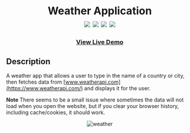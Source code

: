 <div  align=center>
	<h1>Weather Application
	<br>
		<img src="https://img.shields.io/static/v1?label=&message=HTML&color=E34F26&style=for-the-badge&logo=HTML5&logoColor=white&logoWidth=&labelColor=&link=">
		<img src="https://img.shields.io/static/v1?label=&message=Javascript&color=F7DF1E&style=for-the-badge&logo=Javascript&logoColor=black&logoWidth=&labelColor=&link=">
		<img src="https://img.shields.io/static/v1?label=&message=Webpack&color=8DD6F9&style=for-the-badge&logo=webpack&logoColor=black&logoWidth=&labelColor=&link=">
    <img src="https://img.shields.io/badge/css3-%231572B6.svg?style=for-the-badge&logo=css3&logoColor=white">
		<br>
	</h1>
	<h3><b><a href="https://weather-watcher.vercel.app/">View Live Demo</a></b></h3>
</div>

## Description
A weather app that allows a user to type in the name of a country or city, then fetches data from [www.weatherapi.com](https://www.weatherapi.com/) and displays it for the user.

**Note** There seems to be a small issue where sometimes the data will not load when you open the website, but if you clear your browser history, including cache/cookies, it should work. 

<div align="center">

![weather](https://github.com/macaroonforu/Weather-Application/assets/121368271/4a9b4940-1fd4-41af-b1f9-a7bff3f538ec)




 </div>



